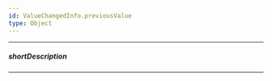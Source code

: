 ```yaml
---
id: ValueChangedInfo.previousValue
type: Object
---
```

---
##### shortDescription
<!-- Description goes here -->

---
<!-- Description goes here -->
